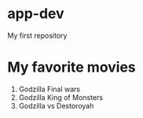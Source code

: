 # app-dev
My first repository
# My favorite movies 
1. Godzilla Final wars
2. Godzilla King of Monsters
3. Godzilla vs Destoroyah
